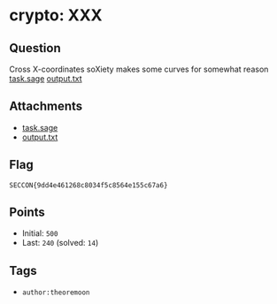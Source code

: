 # crypto: XXX
## Question
Cross X-coordinates soXiety makes some curves for somewhat reason
[task.sage](files/task.sage)
[output.txt](files/output.txt)

## Attachments
- [task.sage](files/task.sage)
- [output.txt](files/output.txt)

## Flag
```
SECCON{9dd4e461268c8034f5c8564e155c67a6}
```

## Points
- Initial: `500`
- Last: `240` (solved: `14`)

## Tags
- `author:theoremoon`
    